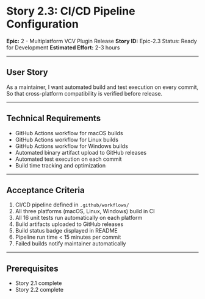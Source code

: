 # Story 2.3: CI/CD Pipeline Configuration

**Epic:** 2 - Multiplatform VCV Plugin Release
**Story ID:** Epic-2.3
Status: Ready for Development
**Estimated Effort:** 2-3 hours

---

## User Story

As a maintainer,
I want automated build and test execution on every commit,
So that cross-platform compatibility is verified before release.

---

## Technical Requirements

- GitHub Actions workflow for macOS builds
- GitHub Actions workflow for Linux builds
- GitHub Actions workflow for Windows builds
- Automated binary artifact upload to GitHub releases
- Automated test execution on each commit
- Build time tracking and optimization

---

## Acceptance Criteria

1. CI/CD pipeline defined in `.github/workflows/`
2. All three platforms (macOS, Linux, Windows) build in CI
3. All 16 unit tests run automatically on each platform
4. Build artifacts uploaded to GitHub releases
5. Build status badge displayed in README
6. Pipeline run time < 15 minutes per commit
7. Failed builds notify maintainer automatically

---

## Prerequisites

- Story 2.1 complete
- Story 2.2 complete
